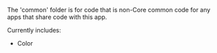 The 'common' folder is for code that is non-Core common code for any apps that share code with this app.

Currently includes:

* Color